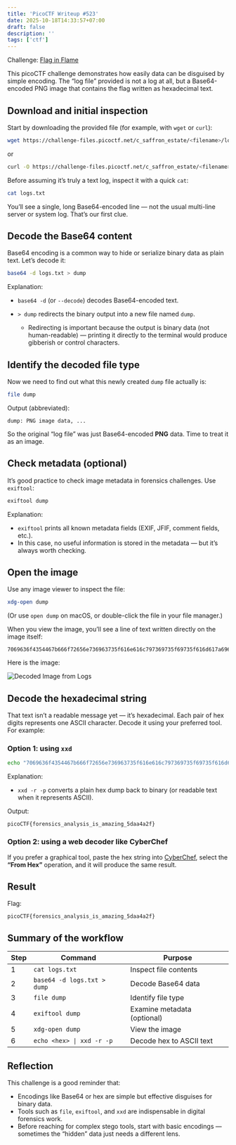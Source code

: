 ```yaml
---
title: 'PicoCTF Writeup #523'
date: 2025-10-18T14:33:57+07:00
draft: false
description: ''
tags: ['ctf']
---
```


Challenge: [Flag in Flame](https://play.picoctf.org/practice/challenge/523)


This picoCTF challenge demonstrates how easily data can be disguised by simple encoding. The “log file” provided is not a log at all, but a Base64-encoded PNG image that contains the flag written as hexadecimal text.



## Download and initial inspection

Start by downloading the provided file (for example, with `wget` or `curl`):

```bash
wget https://challenge-files.picoctf.net/c_saffron_estate/<filename>/logs.txt
```

or

```bash
curl -O https://challenge-files.picoctf.net/c_saffron_estate/<filename>/logs.txt
```

Before assuming it’s truly a text log, inspect it with a quick `cat`:

```bash
cat logs.txt
```

You’ll see a single, long Base64-encoded line — not the usual multi-line server or system log. That’s our first clue.



## Decode the Base64 content

Base64 encoding is a common way to hide or serialize binary data as plain text. Let’s decode it:

```bash
base64 -d logs.txt > dump
```

Explanation:

* `base64 -d` (or `--decode`) decodes Base64-encoded text.
* `> dump` redirects the binary output into a new file named `dump`.

  * Redirecting is important because the output is binary data (not human-readable) — printing it directly to the terminal would produce gibberish or control characters.



## Identify the decoded file type

Now we need to find out what this newly created `dump` file actually is:

```bash
file dump
```

Output (abbreviated):

```
dump: PNG image data, ...
```

So the original “log file” was just Base64-encoded **PNG** data. Time to treat it as an image.



## Check metadata (optional)

It’s good practice to check image metadata in forensics challenges. Use `exiftool`:

```bash
exiftool dump
```

Explanation:

* `exiftool` prints all known metadata fields (EXIF, JFIF, comment fields, etc.).
* In this case, no useful information is stored in the metadata — but it’s always worth checking.



## Open the image

Use any image viewer to inspect the file:

```bash
xdg-open dump
```

(Or use `open dump` on macOS, or double-click the file in your file manager.)

When you view the image, you’ll see a line of text written directly on the image itself:

```
7069636f4354467b666f72656e736963735f616e616c797369735f69735f616d617a696e675f35646161346132667d
```

Here is the image:

![Decoded Image from Logs](https://cdn.imgchest.com/files/7c18ac1afe42.png)


## Decode the hexadecimal string

That text isn’t a readable message yet — it’s hexadecimal. Each pair of hex digits represents one ASCII character. Decode it using your preferred tool. For example:

### Option 1: using `xxd`

```bash
echo "7069636f4354467b666f72656e736963735f616e616c797369735f69735f616d617a696e675f35646161346132667d" | xxd -r -p
```

Explanation:

* `xxd -r -p` converts a plain hex dump back to binary (or readable text when it represents ASCII).

Output:

```
picoCTF{forensics_analysis_is_amazing_5daa4a2f}
```

### Option 2: using a web decoder like CyberChef

If you prefer a graphical tool, paste the hex string into [CyberChef](https://gchq.github.io/CyberChef/), select the **“From Hex”** operation, and it will produce the same result.



## Result

Flag:

```
picoCTF{forensics_analysis_is_amazing_5daa4a2f}
```



## Summary of the workflow

| Step | Command                     | Purpose                     |
| ---- | --------------------------- | --------------------------- |
| 1    | `cat logs.txt`              | Inspect file contents       |
| 2    | `base64 -d logs.txt > dump` | Decode Base64 data          |
| 3    | `file dump`                 | Identify file type          |
| 4    | `exiftool dump`             | Examine metadata (optional) |
| 5    | `xdg-open dump`             | View the image              |
| 6    | `echo <hex> \| xxd -r -p`   | Decode hex to ASCII text    |



## Reflection

This challenge is a good reminder that:

* Encodings like Base64 or hex are simple but effective disguises for binary data.
* Tools such as `file`, `exiftool`, and `xxd` are indispensable in digital forensics work.
* Before reaching for complex stego tools, start with basic encodings — sometimes the “hidden” data just needs a different lens.
